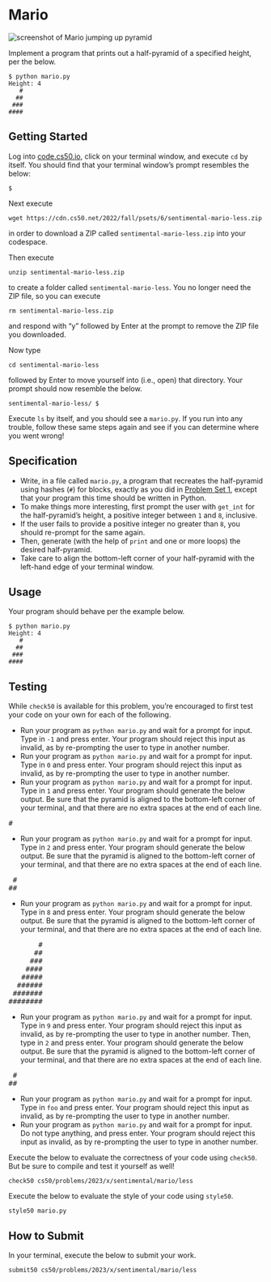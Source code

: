 Mario
=====

![screenshot of Mario jumping up pyramid](https://cs50.harvard.edu/x/2023/psets/6/mario/less/pyramid.png)

Implement a program that prints out a half-pyramid of a specified height, per the below.

    $ python mario.py
    Height: 4
       #
      ##
     ###
    ####
    

Getting Started
---------------

Log into [code.cs50.io](https://code.cs50.io/), click on your terminal window, and execute `cd` by itself. You should find that your terminal window’s prompt resembles the below:

    $
    

Next execute

    wget https://cdn.cs50.net/2022/fall/psets/6/sentimental-mario-less.zip
    

in order to download a ZIP called `sentimental-mario-less.zip` into your codespace.

Then execute

    unzip sentimental-mario-less.zip
    

to create a folder called `sentimental-mario-less`. You no longer need the ZIP file, so you can execute

    rm sentimental-mario-less.zip
    

and respond with “y” followed by Enter at the prompt to remove the ZIP file you downloaded.

Now type

    cd sentimental-mario-less
    

followed by Enter to move yourself into (i.e., open) that directory. Your prompt should now resemble the below.

    sentimental-mario-less/ $
    

Execute `ls` by itself, and you should see a `mario.py`. If you run into any trouble, follow these same steps again and see if you can determine where you went wrong!

Specification
-------------

*   Write, in a file called `mario.py`, a program that recreates the half-pyramid using hashes (`#`) for blocks, exactly as you did in [Problem Set 1](../../../1/), except that your program this time should be written in Python.
*   To make things more interesting, first prompt the user with `get_int` for the half-pyramid’s height, a positive integer between `1` and `8`, inclusive.
*   If the user fails to provide a positive integer no greater than `8`, you should re-prompt for the same again.
*   Then, generate (with the help of `print` and one or more loops) the desired half-pyramid.
*   Take care to align the bottom-left corner of your half-pyramid with the left-hand edge of your terminal window.

Usage
-----

Your program should behave per the example below.

    $ python mario.py
    Height: 4
       #
      ##
     ###
    ####
    

Testing
-------

While `check50` is available for this problem, you’re encouraged to first test your code on your own for each of the following.

*   Run your program as `python mario.py` and wait for a prompt for input. Type in `-1` and press enter. Your program should reject this input as invalid, as by re-prompting the user to type in another number.
*   Run your program as `python mario.py` and wait for a prompt for input. Type in `0` and press enter. Your program should reject this input as invalid, as by re-prompting the user to type in another number.
*   Run your program as `python mario.py` and wait for a prompt for input. Type in `1` and press enter. Your program should generate the below output. Be sure that the pyramid is aligned to the bottom-left corner of your terminal, and that there are no extra spaces at the end of each line.

<pre>
#
</pre>  

*   Run your program as `python mario.py` and wait for a prompt for input. Type in `2` and press enter. Your program should generate the below output. Be sure that the pyramid is aligned to the bottom-left corner of your terminal, and that there are no extra spaces at the end of each line.

<pre>
 #
##
</pre> 

*   Run your program as `python mario.py` and wait for a prompt for input. Type in `8` and press enter. Your program should generate the below output. Be sure that the pyramid is aligned to the bottom-left corner of your terminal, and that there are no extra spaces at the end of each line.

<pre>
       #
      ##
     ###
    ####
   #####
  ######
 #######
########
</pre>

*   Run your program as `python mario.py` and wait for a prompt for input. Type in `9` and press enter. Your program should reject this input as invalid, as by re-prompting the user to type in another number. Then, type in `2` and press enter. Your program should generate the below output. Be sure that the pyramid is aligned to the bottom-left corner of your terminal, and that there are no extra spaces at the end of each line.

<pre>
 #
##
</pre> 

*   Run your program as `python mario.py` and wait for a prompt for input. Type in `foo` and press enter. Your program should reject this input as invalid, as by re-prompting the user to type in another number.
*   Run your program as `python mario.py` and wait for a prompt for input. Do not type anything, and press enter. Your program should reject this input as invalid, as by re-prompting the user to type in another number.

Execute the below to evaluate the correctness of your code using `check50`. But be sure to compile and test it yourself as well!

    check50 cs50/problems/2023/x/sentimental/mario/less
    

Execute the below to evaluate the style of your code using `style50`.

    style50 mario.py
    

How to Submit
-------------

In your terminal, execute the below to submit your work.

    submit50 cs50/problems/2023/x/sentimental/mario/less